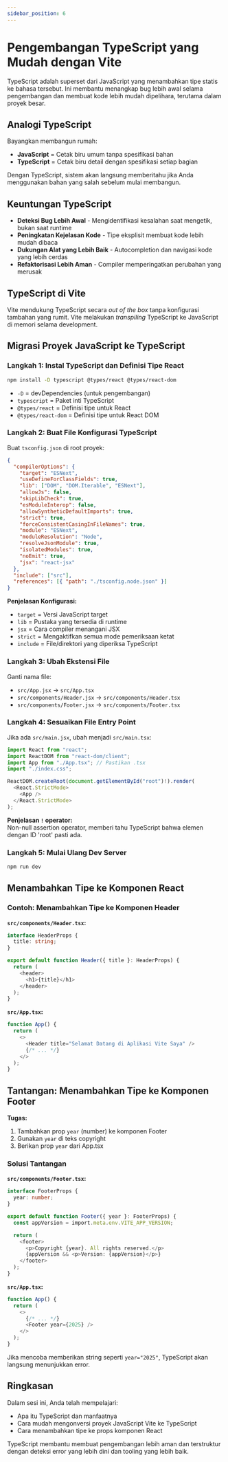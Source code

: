 ```yaml
---
sidebar_position: 6
---
```


# Pengembangan TypeScript yang Mudah dengan Vite

TypeScript adalah superset dari JavaScript yang menambahkan tipe statis ke bahasa tersebut. Ini membantu menangkap bug lebih awal selama pengembangan dan membuat kode lebih mudah dipelihara, terutama dalam proyek besar.

## Analogi TypeScript

Bayangkan membangun rumah:

- **JavaScript** = Cetak biru umum tanpa spesifikasi bahan
- **TypeScript** = Cetak biru detail dengan spesifikasi setiap bagian

Dengan TypeScript, sistem akan langsung memberitahu jika Anda menggunakan bahan yang salah sebelum mulai membangun.

## Keuntungan TypeScript

- **Deteksi Bug Lebih Awal** - Mengidentifikasi kesalahan saat mengetik, bukan saat runtime
- **Peningkatan Kejelasan Kode** - Tipe eksplisit membuat kode lebih mudah dibaca
- **Dukungan Alat yang Lebih Baik** - Autocompletion dan navigasi kode yang lebih cerdas
- **Refaktorisasi Lebih Aman** - Compiler memperingatkan perubahan yang merusak

## TypeScript di Vite

Vite mendukung TypeScript secara _out of the box_ tanpa konfigurasi tambahan yang rumit. Vite melakukan _transpiling_ TypeScript ke JavaScript di memori selama development.

## Migrasi Proyek JavaScript ke TypeScript

### Langkah 1: Instal TypeScript dan Definisi Tipe React

```bash
npm install -D typescript @types/react @types/react-dom
```

- `-D` = devDependencies (untuk pengembangan)
- `typescript` = Paket inti TypeScript
- `@types/react` = Definisi tipe untuk React
- `@types/react-dom` = Definisi tipe untuk React DOM

### Langkah 2: Buat File Konfigurasi TypeScript

Buat `tsconfig.json` di root proyek:

```json
{
  "compilerOptions": {
    "target": "ESNext",
    "useDefineForClassFields": true,
    "lib": ["DOM", "DOM.Iterable", "ESNext"],
    "allowJs": false,
    "skipLibCheck": true,
    "esModuleInterop": false,
    "allowSyntheticDefaultImports": true,
    "strict": true,
    "forceConsistentCasingInFileNames": true,
    "module": "ESNext",
    "moduleResolution": "Node",
    "resolveJsonModule": true,
    "isolatedModules": true,
    "noEmit": true,
    "jsx": "react-jsx"
  },
  "include": ["src"],
  "references": [{ "path": "./tsconfig.node.json" }]
}
```

**Penjelasan Konfigurasi:**

- `target` = Versi JavaScript target
- `lib` = Pustaka yang tersedia di runtime
- `jsx` = Cara compiler menangani JSX
- `strict` = Mengaktifkan semua mode pemeriksaan ketat
- `include` = File/direktori yang diperiksa TypeScript

### Langkah 3: Ubah Ekstensi File

Ganti nama file:

- `src/App.jsx` → `src/App.tsx`
- `src/components/Header.jsx` → `src/components/Header.tsx`
- `src/components/Footer.jsx` → `src/components/Footer.tsx`

### Langkah 4: Sesuaikan File Entry Point

Jika ada `src/main.jsx`, ubah menjadi `src/main.tsx`:

```typescript
import React from "react";
import ReactDOM from "react-dom/client";
import App from "./App.tsx"; // Pastikan .tsx
import "./index.css";

ReactDOM.createRoot(document.getElementById("root")!).render(
  <React.StrictMode>
    <App />
  </React.StrictMode>
);
```

**Penjelasan `!` operator:**  
Non-null assertion operator, memberi tahu TypeScript bahwa elemen dengan ID 'root' pasti ada.

### Langkah 5: Mulai Ulang Dev Server

```bash
npm run dev
```

## Menambahkan Tipe ke Komponen React

### Contoh: Menambahkan Tipe ke Komponen Header

**`src/components/Header.tsx`:**

```typescript
interface HeaderProps {
  title: string;
}

export default function Header({ title }: HeaderProps) {
  return (
    <header>
      <h1>{title}</h1>
    </header>
  );
}
```

**`src/App.tsx`:**

```typescript
function App() {
  return (
    <>
      <Header title="Selamat Datang di Aplikasi Vite Saya" />
      {/* ... */}
    </>
  );
}
```

## Tantangan: Menambahkan Tipe ke Komponen Footer

**Tugas:**

1. Tambahkan prop `year` (number) ke komponen Footer
2. Gunakan `year` di teks copyright
3. Berikan prop `year` dari App.tsx

### Solusi Tantangan

**`src/components/Footer.tsx`:**

```typescript
interface FooterProps {
  year: number;
}

export default function Footer({ year }: FooterProps) {
  const appVersion = import.meta.env.VITE_APP_VERSION;

  return (
    <footer>
      <p>Copyright {year}. All rights reserved.</p>
      {appVersion && <p>Version: {appVersion}</p>}
    </footer>
  );
}
```

**`src/App.tsx`:**

```typescript
function App() {
  return (
    <>
      {/* ... */}
      <Footer year={2025} />
    </>
  );
}
```

Jika mencoba memberikan string seperti `year="2025"`, TypeScript akan langsung menunjukkan error.

## Ringkasan

Dalam sesi ini, Anda telah mempelajari:

- Apa itu TypeScript dan manfaatnya
- Cara mudah mengonversi proyek JavaScript Vite ke TypeScript
- Cara menambahkan tipe ke props komponen React

TypeScript membantu membuat pengembangan lebih aman dan terstruktur dengan deteksi error yang lebih dini dan tooling yang lebih baik.
